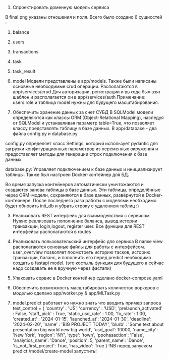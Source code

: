 1. Спроектировать доменную модель сервиса 

В final.png указаны отношения и поля.
Всего было создано 6 сущностей :
1. balance
2. users
3. transactions
4. task
5. task_result
6. model
Модели представлены в app/models.
Также были написаны основные необходимые crud операции. Располагаются в app/services/crud
Для авторизации, регистрации и выхода был взят шаблон и располагается он в app/services/auth 
Примечание: users.role и таблица model нужны для будущего масштабирования. 

2. Обеспечить хранение данных за счет СУБД
В SQLModel модели определяются как классы ORM (Object-Relational Mapping), наследуя от SQLModel и устанавливая параметр table=True, что позволяет классу представлять таблицу в базе данных.
В app/database - два файла config.py и database.py

config.py определяет класс Settings, который использует pydantic для загрузки конфигурационных параметров из переменных окружения и предоставляет методы для генерации строк подключения к базе данных.

database.py: Управляет подключением к базе данных и инициализирует таблицы.
Также был настроен Docker-контейнер для БД.

Во время запуска контейнеров автоматически уничтожаются и создаются занова таблицы в базе данных. Эти таблицы, определённые через ORM-модели, сохраняются в базе данных, развёрнутой в Docker-контейнере. 
После последнего раза работы с моделями необходимо будет обновить init_db и убрать строку с удалением
таблиц :)

3. Реализовать REST интерфейс для взаимодействия с сервисом
Нужно реализовать пополнение баланса, вывод истории транзакции, login,logout, register user.
Все функции для REST интерфейса располагаются в routes

4. Реализовать пользовательский интерфейс для сервиса
В папке view располагаются основные файлы для работы с интерфейсом.
user_overview позволяет посмотреть историю тасков, историю транзакции, баланс, и пополнить его
перед predict необходимо создать в fastapi model. (это костыль функция для будущего а сейчас надо создавать ее в вручную через фастапи)

5. Упаковать сервис в Docker контейнер
сделано docker-compose.yaml
6. Обеспечить возможность масштабировать количество воркеров с моделью
сделано app/worker.py & app/MLTask.py

7. model.predict работает но нужно знать что вводить
пример запроса
test_control = {
    'country' : 'US',
    'currency' : 'USD',
    'prelaunch_activated' : False,
    'staff_pick' : True,
    'static_usd_rate' : 1.00,
    'fx_rate' : 1.00,
    'created_at' : '2024-01-15',
    'launched_at': '2024-01-30',
    'deadline': '2024-02-20',
    'name' : 'BIG PROJECT TODAY',
    'blurb' : 'Some text about presentation big world new big world',
    'usd_goal': 10000,
    'name_city': 'New York',
    'region': 'NY',
    'type': 'town',
    'ppohasaction': 'False',
    'analytics_name': 'Dance',
    'position': 5,
    'parent_name': 'Dance',
    'is_not_first_project': True,
    'has_video': True
}
!NB перед запуском predict /model/create-model запустить!
